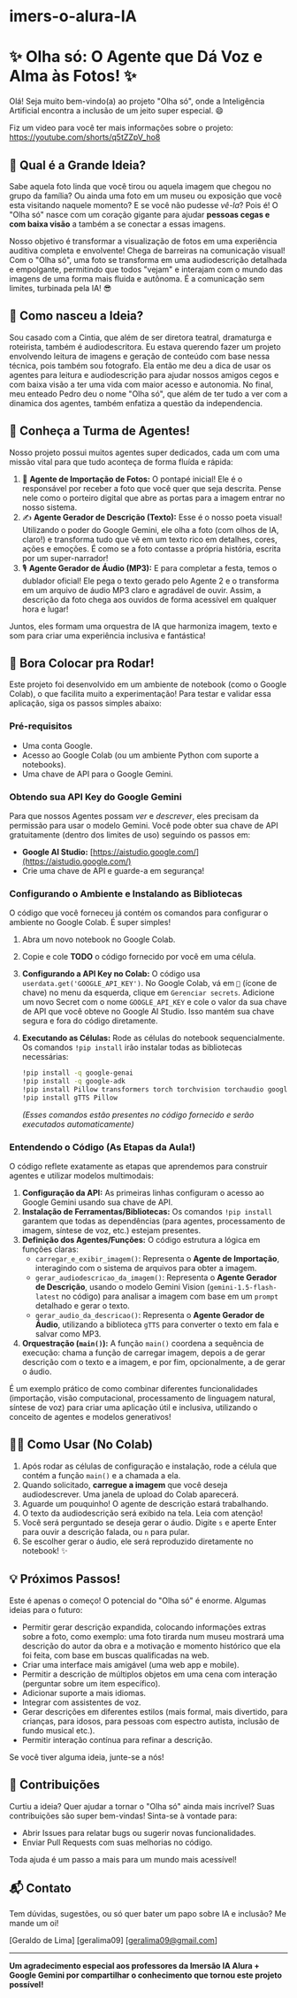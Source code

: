 # imers-o-alura-IA
# ✨ Olha só: O Agente que Dá Voz e Alma às Fotos! ✨

Olá! Seja muito bem-vindo(a) ao projeto "Olha só", onde a Inteligência Artificial encontra a inclusão de um jeito super especial. 😄

Fiz um video para você ter mais informações sobre o projeto: https://youtube.com/shorts/q5tZZpV_ho8 

## 🤩 Qual é a Grande Ideia?

Sabe aquela foto linda que você tirou ou aquela imagem que chegou no grupo da família? Ou ainda uma foto em um museu ou exposição que você esta visitando naquele momento? E se você não pudesse *vê-la*? Pois é! O "Olha só" nasce com um coração gigante para ajudar **pessoas cegas e com baixa visão** a também a se conectar a essas imagens.

Nosso objetivo é transformar a visualização de fotos em uma experiência auditiva completa e envolvente! Chega de barreiras na comunicação visual! Com o "Olha só", uma foto se transforma em uma audiodescrição detalhada e empolgante, permitindo que todos "vejam" e interajam com o mundo das imagens de uma forma mais fluida e autônoma. É a comunicação sem limites, turbinada pela IA! 😎

## 🤩 Como nasceu a Ideia?

Sou casado com a Cintia, que além de ser diretora teatral, dramaturga e roteirista, também é audiodescritora. Eu estava querendo fazer um projeto envolvendo leitura de imagens e geração de conteúdo com base nessa técnica, pois também sou fotografo. Ela então me deu a dica de usar os agentes para leitura e audiodescrição para ajudar nossos amigos cegos e com baixa visão a ter uma vida com maior acesso e autonomia. No final, meu enteado Pedro deu o  nome "Olha só", que além de ter tudo a ver com a dinamica dos agentes, também enfatiza a questão da independencia. 

## 🤖 Conheça a Turma de Agentes!

Nosso projeto possui muitos agentes super dedicados, cada um com uma missão vital para que tudo aconteça de forma fluída e rápida:

1.  📸 **Agente de Importação de Fotos:** O pontapé inicial! Ele é o responsável por receber a foto que você quer que seja descrita. Pense nele como o porteiro digital que abre as portas para a imagem entrar no nosso sistema.
2.  ✍️ **Agente Gerador de Descrição (Texto):** Esse é o nosso poeta visual! Utilizando o poder do Google Gemini, ele olha a foto (com olhos de IA, claro!) e transforma tudo que vê em um texto rico em detalhes, cores, ações e emoções. É como se a foto contasse a própria história, escrita por um super-narrador!
3.  🎙️ **Agente Gerador de Áudio (MP3):** E para completar a festa, temos o dublador oficial! Ele pega o texto gerado pelo Agente 2 e o transforma em um arquivo de áudio MP3 claro e agradável de ouvir. Assim, a descrição da foto chega aos ouvidos de forma acessível em qualquer hora e lugar!

Juntos, eles formam uma orquestra de IA que harmoniza imagem, texto e som para criar uma experiência inclusiva e fantástica!

## 🚀 Bora Colocar pra Rodar!

Este projeto foi desenvolvido em um ambiente de notebook (como o Google Colab), o que facilita muito a experimentação! Para testar e validar essa aplicação, siga os passos simples abaixo:

### Pré-requisitos

* Uma conta Google.
* Acesso ao Google Colab (ou um ambiente Python com suporte a notebooks).
* Uma chave de API para o Google Gemini.

### Obtendo sua API Key do Google Gemini

Para que nossos Agentes possam *ver* e *descrever*, eles precisam da permissão para usar o modelo Gemini. Você pode obter sua chave de API gratuitamente (dentro dos limites de uso) seguindo os passos em:

* **Google AI Studio:** [https://aistudio.google.com/](https://aistudio.google.com/)
* Crie uma chave de API e guarde-a em segurança!

### Configurando o Ambiente e Instalando as Bibliotecas

O código que você forneceu já contém os comandos para configurar o ambiente no Google Colab. É super simples!

1.  Abra um novo notebook no Google Colab.
2.  Copie e cole **TODO** o código fornecido por você em uma célula.
3.  **Configurando a API Key no Colab:** O código usa `userdata.get('GOOGLE_API_KEY')`. No Google Colab, vá em `🔑` (ícone de chave) no menu da esquerda, clique em `Gerenciar secrets`. Adicione um novo Secret com o nome `GOOGLE_API_KEY` e cole o valor da sua chave de API que você obteve no Google AI Studio. Isso mantém sua chave segura e fora do código diretamente.
4.  **Executando as Células:** Rode as células do notebook sequencialmente. Os comandos `!pip install` irão instalar todas as bibliotecas necessárias:

    ```bash
    !pip install -q google-genai
    !pip install -q google-adk
    !pip install Pillow transformers torch torchvision torchaudio google-cloud-aiplatform google-generativeai
    !pip install gTTS Pillow
    ```
    *(Esses comandos estão presentes no código fornecido e serão executados automaticamente)*

### Entendendo o Código (As Etapas da Aula!)

O código reflete exatamente as etapas que aprendemos para construir agentes e utilizar modelos multimodais:

1.  **Configuração da API:** As primeiras linhas configuram o acesso ao Google Gemini usando sua chave de API.
2.  **Instalação de Ferramentas/Bibliotecas:** Os comandos `!pip install` garantem que todas as dependências (para agentes, processamento de imagem, síntese de voz, etc.) estejam presentes.
3.  **Definição dos Agentes/Funções:** O código estrutura a lógica em funções claras:
    * `carregar_e_exibir_imagem()`: Representa o **Agente de Importação**, interagindo com o sistema de arquivos para obter a imagem.
    * `gerar_audiodescricao_da_imagem()`: Representa o **Agente Gerador de Descrição**, usando o modelo Gemini Vision (`gemini-1.5-flash-latest` no código) para analisar a imagem com base em um `prompt` detalhado e gerar o texto.
    * `gerar_audio_da_descricao()`: Representa o **Agente Gerador de Áudio**, utilizando a biblioteca `gTTS` para converter o texto em fala e salvar como MP3.
4.  **Orquestração (`main()`):** A função `main()` coordena a sequência de execução: chama a função de carregar imagem, depois a de gerar descrição com o texto e a imagem, e por fim, opcionalmente, a de gerar o áudio.

É um exemplo prático de como combinar diferentes funcionalidades (importação, visão computacional, processamento de linguagem natural, síntese de voz) para criar uma aplicação útil e inclusiva, utilizando o conceito de agentes e modelos generativos!

## 🏃‍♀️ Como Usar (No Colab)

1.  Após rodar as células de configuração e instalação, rode a célula que contém a função `main()` e a chamada a ela.
2.  Quando solicitado, **carregue a imagem** que você deseja audiodescrever. Uma janela de upload do Colab aparecerá.
3.  Aguarde um pouquinho! O agente de descrição estará trabalhando.
4.  O texto da audiodescrição será exibido na tela. Leia com atenção!
5.  Você será perguntado se deseja gerar o áudio. Digite `s` e aperte Enter para ouvir a descrição falada, ou `n` para pular.
6.  Se escolher gerar o áudio, ele será reproduzido diretamente no notebook! ✨

## 💡 Próximos Passos!

Este é apenas o começo! O potencial do "Olha só" é enorme. Algumas ideias para o futuro:

* Permitir gerar descrição expandida, colocando informações extras sobre a foto, como exemplo: uma foto tirarda num museu mostrará uma descrição do autor da obra e a motivação e momento histórico que ela foi feita, com base em buscas qualificadas na web.
* Criar uma interface mais amigável (uma web app e mobile).
* Permitir a descrição de múltiplos objetos em uma cena com interação (perguntar sobre um item específico).
* Adicionar suporte a mais idiomas.
* Integrar com assistentes de voz.
* Gerar descrições em diferentes estilos (mais formal, mais divertido, para crianças, para idosos, para pessoas com espectro autista, inclusão de fundo musical etc.).
* Permitir interação contínua para refinar a descrição.

Se você tiver alguma ideia, junte-se a nós!

## 👋 Contribuições

Curtiu a ideia? Quer ajudar a tornar o "Olha só" ainda mais incrível? Suas contribuições são super bem-vindas! Sinta-se à vontade para:

* Abrir Issues para relatar bugs ou sugerir novas funcionalidades.
* Enviar Pull Requests com suas melhorias no código.

Toda ajuda é um passo a mais para um mundo mais acessível!

## 📬 Contato

Tem dúvidas, sugestões, ou só quer bater um papo sobre IA e inclusão? Me mande um oi!

[Geraldo de Lima]
[geralima09]
[geralima09@gmail.com]

---

**Um agradecimento especial aos professores da Imersão IA Alura + Google Gemini por compartilhar o conhecimento que tornou este projeto possível!**


